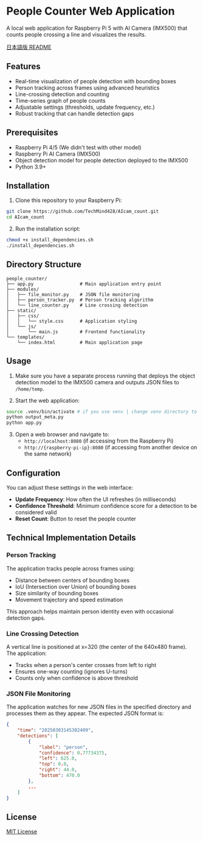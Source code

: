 # People Counter Web Application

A local web application for Raspberry Pi 5 with AI Camera (IMX500) that counts people crossing a line and visualizes the results.

[日本語版 README](README_ja.md)

## Features

- Real-time visualization of people detection with bounding boxes
- Person tracking across frames using advanced heuristics
- Line-crossing detection and counting
- Time-series graph of people counts
- Adjustable settings (thresholds, update frequency, etc.)
- Robust tracking that can handle detection gaps

## Prerequisites

- Raspberry Pi 4/5 (We didn't test with other model)
- Raspberry Pi AI Camera (IMX500)
- Object detection model for people detection deployed to the IMX500
- Python 3.9+

## Installation

1. Clone this repository to your Raspberry Pi:

```bash
git clone https://github.com/TechMind428/AIcam_count.git
cd AIcam_count
```

2. Run the installation script:

```bash
chmod +x install_dependencies.sh
./install_dependencies.sh
```

## Directory Structure

```
people_counter/
├── app.py                 # Main application entry point
├── modules/
│   ├── file_monitor.py    # JSON file monitoring
│   ├── person_tracker.py  # Person tracking algorithm
│   └── line_counter.py    # Line crossing detection
├── static/
│   ├── css/
│   │   └── style.css      # Application styling
│   └── js/
│       └── main.js        # Frontend functionality
└── templates/
    └── index.html         # Main application page
```

## Usage

1. Make sure you have a separate process running that deploys the object detection model to the IMX500 camera and outputs JSON files to `/home/temp`.

2. Start the web application:

```bash
source .venv/bin/activate # if you use venv | change venv directory to your environment
python output_meta.py
python app.py
```

3. Open a web browser and navigate to:
   - `http://localhost:8080` (if accessing from the Raspberry Pi)
   - `http://{raspberry-pi-ip}:8080` (if accessing from another device on the same network)

## Configuration

You can adjust these settings in the web interface:

- **Update Frequency**: How often the UI refreshes (in milliseconds)
- **Confidence Threshold**: Minimum confidence score for a detection to be considered valid
- **Reset Count**: Button to reset the people counter

## Technical Implementation Details

### Person Tracking

The application tracks people across frames using:

- Distance between centers of bounding boxes
- IoU (Intersection over Union) of bounding boxes
- Size similarity of bounding boxes
- Movement trajectory and speed estimation

This approach helps maintain person identity even with occasional detection gaps.

### Line Crossing Detection

A vertical line is positioned at x=320 (the center of the 640x480 frame). The application:

- Tracks when a person's center crosses from left to right
- Ensures one-way counting (ignores U-turns)
- Counts only when confidence is above threshold

### JSON File Monitoring

The application watches for new JSON files in the specified directory and processes them as they appear. The expected JSON format is:

```json
{
    "time": "20250303145302409",
    "detections": [
        {
            "label": "person",
            "confidence": 0.77734375,
            "left": 625.0,
            "top": 0.0,
            "right": 44.0,
            "bottom": 470.0
        },
        ...
    ]
}
```

## License

[MIT License](LICENSE)
